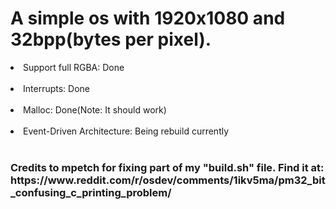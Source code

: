 <h1>A simple os with 1920x1080 and 32bpp(bytes per pixel).</h1>

<li>Support full RGBA: Done</li><br>
<li>Interrupts: Done</li><br>
<li>Malloc: Done(Note: It should work)</li><br>
<li>Event-Driven Architecture: Being rebuild currently</li><br>

<h3>Credits to mpetch for fixing part of my "build.sh" file. Find it at: https://www.reddit.com/r/osdev/comments/1ikv5ma/pm32_bit_confusing_c_printing_problem/</h3>

